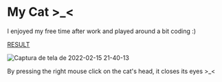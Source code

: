 # My Cat >_<
I enjoyed my free time after work and played around a bit coding :)

<a href="https://gabrielsalem.github.io/cat/" target="_blank">RESULT</a>

![Captura de tela de 2022-02-15 21-40-13](https://user-images.githubusercontent.com/84868622/154177951-e7e05a69-8d3d-4a34-9474-2bc78b0ece28.png)

By pressing the right mouse click on the cat's head, it closes its eyes >_<
